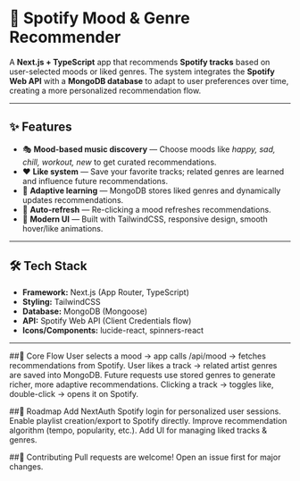 # 🎵 Spotify Mood & Genre Recommender  

A **Next.js + TypeScript** app that recommends **Spotify tracks** based on user-selected moods or liked genres. The system integrates the **Spotify Web API** with a **MongoDB database** to adapt to user preferences over time, creating a more personalized recommendation flow.  

---

## ✨ Features  

- 🎭 **Mood-based music discovery** — Choose moods like *happy, sad, chill, workout, new* to get curated recommendations.  
- ❤️ **Like system** — Save your favorite tracks; related genres are learned and influence future recommendations.  
- 🧠 **Adaptive learning** — MongoDB stores liked genres and dynamically updates recommendations.  
- 🔄 **Auto-refresh** — Re-clicking a mood refreshes recommendations.  
- 🎨 **Modern UI** — Built with TailwindCSS, responsive design, smooth hover/like animations.  

---

## 🛠️ Tech Stack  

- **Framework:** Next.js (App Router, TypeScript)  
- **Styling:** TailwindCSS  
- **Database:** MongoDB (Mongoose)  
- **API:** Spotify Web API (Client Credentials flow)  
- **Icons/Components:** lucide-react, spinners-react

---

##🔑 Core Flow
User selects a mood → app calls /api/mood → fetches recommendations from Spotify.
User likes a track → related artist genres are saved into MongoDB.
Future requests use stored genres to generate richer, more adaptive recommendations.
Clicking a track → toggles like, double-click → opens it on Spotify.

##📌 Roadmap
 Add NextAuth Spotify login for personalized user sessions.
 Enable playlist creation/export to Spotify directly.
 Improve recommendation algorithm (tempo, popularity, etc.).
 Add UI for managing liked tracks & genres.

##🤝 Contributing
Pull requests are welcome! Open an issue first for major changes.



